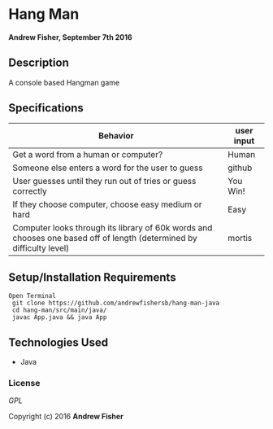 # Hang Man

#### Andrew Fisher, September 7th 2016

## Description

A console based Hangman game 

## Specifications
                
|Behavior| user input
|------- | ------------- 
|Get a word from a human or computer? | Human
|Someone else enters a word for the user to guess|github
|User guesses until they run out of tries or guess correctly | You Win!
|If they choose computer, choose easy medium or hard| Easy
|Computer looks through its library of 60k words and chooses one based off of length (determined by difficulty level) | mortis



## Setup/Installation Requirements

```
Open Terminal
 git clone https://github.com/andrewfishersb/hang-man-java
 cd hang-man/src/main/java/
 javac App.java && java App
```
## Technologies Used

* Java

### License

*GPL*

Copyright (c) 2016 **Andrew Fisher**
